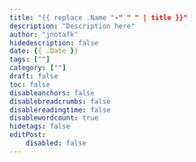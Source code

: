 ```yaml
---
title: "{{ replace .Name "-" " " | title }}"
description: "Description here"
author: "jnotafk"
hidedescription: false
date: {{ .Date }}
tags: [""]
category: [""]
draft: false
toc: false
disableanchors: false
disablebreadcrumbs: false
disablereadingtime: false
disablewordcount: true
hidetags: false
editPost:
    disabled: false
---
```



